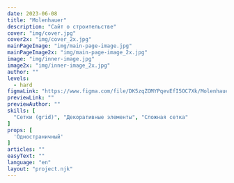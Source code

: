 ```yaml
---
date: 2023-06-08
title: "Molenhauer"
description: "Сайт о строительстве"
cover: "img/cover.jpg"
cover2x: "img/cover_2x.jpg"
mainPageImage: "img/main-page-image.jpg"
mainPageImage2x: "img/main-page-image_2x.jpg"
image: "img/inner-image.jpg"
image2x: "img/inner-image_2x.jpg"
author: ""
levels:
  - hard
figmaLink: "https://www.figma.com/file/DK5zqZOMYPqevEfI5OC7Xk/Molenhauer?type=design&node-id=18%3A38&t=VqxE2NyZyaklPkvl-1"
previewLink: ""
previewAuthor: ""
skills: [
  "Сетки (grid)", "Декоративные элементы", "Сложная сетка"
]
props: [
  'Одностраничный'
]
articles: ""
easyText: ""
language: "en"
layout: "project.njk"
---
```

